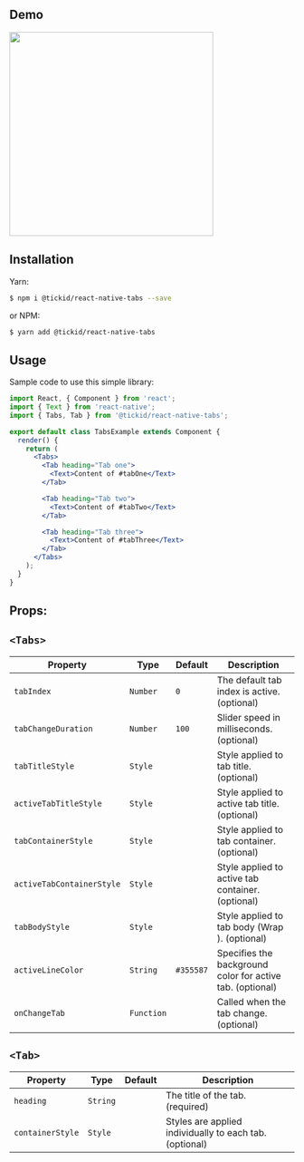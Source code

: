 ## Demo
<img src="https://raw.githubusercontent.com/mycvvn/react-native-tabs/master/demo/demo.gif" width="360">

## Installation
Yarn:
```sh
$ npm i @tickid/react-native-tabs --save
```
or NPM:
```sh
$ yarn add @tickid/react-native-tabs
```

## Usage
Sample code to use this simple library:
```jsx
import React, { Component } from 'react';
import { Text } from 'react-native';
import { Tabs, Tab } from '@tickid/react-native-tabs';

export default class TabsExample extends Component {
  render() {
    return (
      <Tabs>
        <Tab heading="Tab one">
          <Text>Content of #tabOne</Text>
        </Tab>

        <Tab heading="Tab two">
          <Text>Content of #tabTwo</Text>
        </Tab>

        <Tab heading="Tab three">
          <Text>Content of #tabThree</Text>
        </Tab>
      </Tabs>
    );
  }
}
```

## Props:

## `<Tabs>`
| Property | Type | Default | Description |
|-------------|----------|--------------|----------------------------------------------------------------|
| `tabIndex`     | `Number` | `0` | The default tab index is active. (optional)|
| `tabChangeDuration`     | `Number` | `100` | Slider speed in milliseconds. (optional)|
| `tabTitleStyle`     | `Style` |  | Style applied to tab title. (optional)|
| `activeTabTitleStyle`     | `Style` |  | Style applied to active tab title. (optional)|
| `tabContainerStyle`     | `Style` |  | Style applied to tab container. (optional)|
| `activeTabContainerStyle`     | `Style` |  | Style applied to active tab container. (optional)|
| `tabBodyStyle`     | `Style` |  | Style applied to tab body (Wrap <Tab>). (optional)|
| `activeLineColor`     | `String` | `#355587` | Specifies the background color for active tab. (optional)|
| `onChangeTab`     | `Function` |  | Called when the tab change. (optional)|


## `<Tab>`
| Property | Type | Default | Description |
|-------------|----------|--------------|----------------------------------------------------------------|
| `heading`     | `String` |  | The title of the tab. (required)|
| `containerStyle`     | `Style` |  | Styles are applied individually to each tab. (optional)|